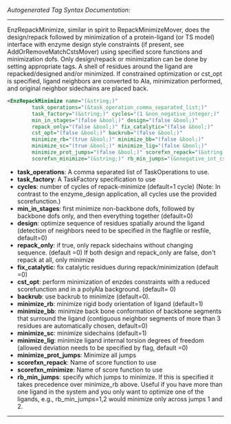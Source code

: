<!-- THIS IS AN AUTOGENERATED FILE: Don't edit it directly, instead change the schema definition in the code itself. -->

_Autogenerated Tag Syntax Documentation:_

---
EnzRepackMinimize, similar in spirit to RepackMinimizeMover, does the design/repack followed by minimization of a protein-ligand (or TS model) interface with enzyme design style constraints (if present, see AddOrRemoveMatchCstsMover) using specified score functions and minimization dofs. Only design/repack or minimization can be done by setting appropriate tags. A shell of residues around the ligand are repacked/designed and/or minimized. If constrained optimization or cst_opt is specified, ligand neighbors are converted to Ala, minimization performed, and original neighbor sidechains are placed back.

```xml
<EnzRepackMinimize name="(&string;)"
        task_operations="(&task_operation_comma_separated_list;)"
        task_factory="(&string;)" cycles="(1 &non_negative_integer;)"
        min_in_stages="(false &bool;)" design="(false &bool;)"
        repack_only="(false &bool;)" fix_catalytic="(false &bool;)"
        cst_opt="(false &bool;)" backrub="(false &bool;)"
        minimize_rb="(true &bool;)" minimize_bb="(false &bool;)"
        minimize_sc="(true &bool;)" minimize_lig="(false &bool;)"
        minimize_prot_jumps="(false &bool;)" scorefxn_repack="(&string;)"
        scorefxn_minimize="(&string;)" rb_min_jumps="(&nnegative_int_cslist;)" />
```

-   **task_operations**: A comma separated list of TaskOperations to use.
-   **task_factory**: A TaskFactory specification to use
-   **cycles**: number of cycles of repack-minimize (default=1 cycle) (Note: In contrast to the enzyme_design application, all cycles use the provided scorefunction.)
-   **min_in_stages**: first minimize non-backbone dofs, followed by backbone dofs only, and then everything together (default=0)
-   **design**: optimize sequence of residues spatially around the ligand (detection of neighbors need to be specified in the flagfile or resfile, default=0)
-   **repack_only**: if true, only repack sidechains without changing sequence. (default =0) If both design and repack_only are false, don't repack at all, only minimize
-   **fix_catalytic**: fix catalytic residues during repack/minimization (default =0)
-   **cst_opt**: perform minimization of enzdes constraints with a reduced scorefunction and in a polyAla background. (default= 0)
-   **backrub**: use backrub to minimize (default=0).
-   **minimize_rb**: minimize rigid body orientation of ligand (default=1)
-   **minimize_bb**: minimize back bone conformation of backbone segments that surround the ligand (contiguous neighbor segments of more than 3 residues are automatically chosen, default=0)
-   **minimize_sc**: minimize sidechains (default=1)
-   **minimize_lig**: minimize ligand internal torsion degrees of freedom (allowed deviation needs to be specified by flag, default =0)
-   **minimize_prot_jumps**: Minimize all jumps
-   **scorefxn_repack**: Name of score function to use
-   **scorefxn_minimize**: Name of score function to use
-   **rb_min_jumps**: specify which jumps to minimize. If this is specified it takes precedence over minimize_rb above. Useful if you have more than one ligand in the system and you only want to optimize one of the ligands, e.g., rb_min_jumps=1,2 would minimize only across jumps 1 and 2.

---
